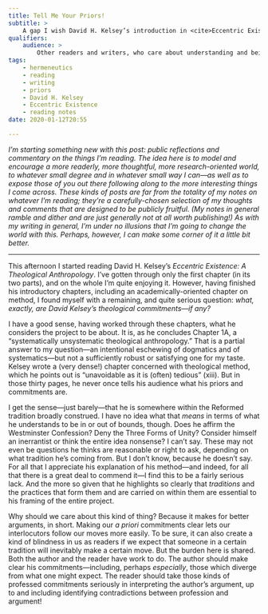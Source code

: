 ```yaml
---
title: Tell Me Your Priors!
subtitle: >
    A gap I wish David H. Kelsey’s introduction in <cite>Eccentric Existence</cite> had filled.
qualifiers:
    audience: >
        Other readers and writers, who care about understanding and being understood.
tags:
    - hermeneutics
    - reading
    - writing
    - priors
    - David H. Kelsey
    - Eccentric Existence
    - reading notes
date: 2020-01-12T20:55

---
```


<i class=editorial>I’m starting something new with this post: public reflections and commentary on the things I’m reading. The idea here is to model and encourage a more readerly, more thoughtful, more research-oriented world, to whatever small degree and in whatever small way I can—as well as to expose those of you out there following along to the more interesting things I come across. These kinds of posts are far from the totality of my notes on whatever I’m reading; they’re a carefully-chosen selection of my thoughts and comments that are designed to be *publicly fruitful*. (My notes in general ramble and dither and are just generally not at all worth publishing!) As with my writing in general, I’m under no illusions that I’m going to change the world with this. Perhaps, however, I can make some corner of it a *little* bit better.</i>

---

This afternoon I started reading David H. Kelsey’s <cite>Eccentric Existence: A Theological Anthropology</cite>. I’ve gotten through only the first chapter (in its two parts), and on the whole I’m quite enjoying it. However, having finished his introductory chapters, including an academically-oriented chapter on method, I found myself with a remaining, and quite serious question: <i>what, exactly, are David Kelsey’s theological commitments—if any?</i>

I have a good sense, having worked through these chapters, what he considers the project to be about. It is, as he concludes Chapter 1A, a “systematically unsystematic theological anthropology.” That is a partial answer to my question—an intentional eschewing of dogmatics and of systematics—but not a sufficiently robust or satisfying one for my taste. Kelsey wrote a (very dense!) chapter concerned with theological method, which he points out is “unavoidable as it is (often) tedious” (xiii). But in those thirty pages, he never once tells his audience what his priors and commitments are.

I get the sense—just barely—that he is somewhere within the Reformed tradition broadly construed. I have no idea what that *means* in terms of what he understands to be in or out of bounds, though. Does he affirm the Westminster Confession? Deny the Three Forms of Unity? Consider himself an inerrantist or think the entire idea nonsense? I can’t say. These may not even be questions he thinks are reasonable or right to ask, depending on what tradition he’s coming from. But I don’t know, because he doesn’t say. For all that I appreciate his explanation of his method—and indeed, for all that there is a great deal to commend it—I find this to be a fairly serious lack. And the more so given that he highlights so clearly that *traditions* and the practices that form them and are carried on within them are essential to his framing of the entire project.

Why should we care about this kind of thing? Because it makes for better arguments, in short. Making our <i>a priori</i> commitments clear lets our interlocutors follow our moves more easily. To be sure, it can also create a kind of blindness in us as readers if we expect that someone in a certain tradition will inevitably make a certain move. But the burden here is shared. Both the author and the reader have work to do. The author should make clear his commitments—including, perhaps *especially*, those which diverge from what one might expect. The reader should take those kinds of professed commitments seriously in interpreting the author’s argument, up to and including identifying contradictions between profession and argument!